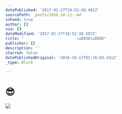 ```yaml
---
datePublished: '2017-02-27T18:52:40.401Z'
sourcePath: _posts/2016-10-12-.md
inFeed: true
author: []
via: {}
dateModified: '2017-02-27T18:52:38.587Z'
title: "                       \uD83D\uDE0E"
publisher: {}
description: ''
starred: false
datePublishedOriginal: '2016-10-12T02:16:03.431Z'
_type: Blurb

---
```

# 😎
![](https://the-grid-user-content.s3-us-west-2.amazonaws.com/bb725ec9-8c6b-45da-8f77-7818fbb1b210.jpg)